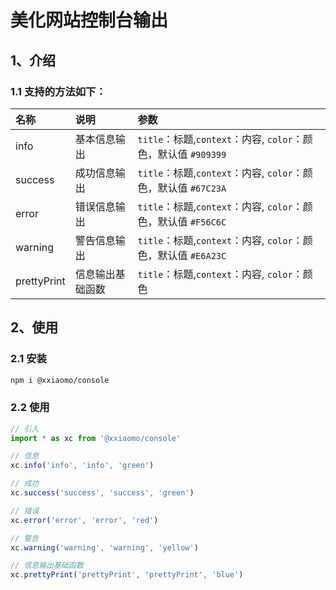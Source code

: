 # 美化网站控制台输出

## 1、介绍

### 1.1 支持的方法如下：

| 名称          | 说明 | 参数                                                |
|:------------|:---|:--------------------------------------------------|
| info        | 基本信息输出 | `title`：标题,`context`：内容, `color`：颜色，默认值 `#909399` |
| success     | 成功信息输出 | `title`：标题,`context`：内容, `color`：颜色，默认值 `#67C23A` |
| error       | 错误信息输出 | `title`：标题,`context`：内容, `color`：颜色，默认值 `#F56C6C` |
| warning     | 警告信息输出 | `title`：标题,`context`：内容, `color`：颜色，默认值 `#E6A23C` |
| prettyPrint | 信息输出基础函数 | `title`：标题,`context`：内容, `color`：颜色               |
 

## 2、使用

### 2.1 安装

```bash
npm i @xxiaomo/console
```

### 2.2 使用

```javascript
// 引入
import * as xc from '@xxiaomo/console'

// 信息
xc.info('info', 'info', 'green')

// 成功
xc.success('success', 'success', 'green')

// 错误
xc.error('error', 'error', 'red')

// 警告
xc.warning('warning', 'warning', 'yellow')

// 信息输出基础函数
xc.prettyPrint('prettyPrint', 'prettyPrint', 'blue')
```
